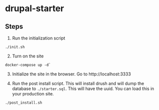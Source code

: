 # drupal-starter

## Steps

1. Run the initialization script

  ```
  ./init.sh
  ```

2. Turn on the site

  ```
  docker-compose up -d`
  ```

3. Initialize the site in the browser. Go to http://localhost:3333

4. Run the post install script. This will install drush and will dump the
   database to `./starter.sql`. This will have the uuid. You can load this in
   your production site.

  ```
  ./post_install.sh
  ```
